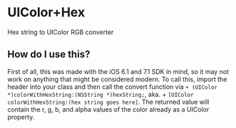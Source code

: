 # UIColor+Hex
 Hex string to UIColor RGB converter

## How do I use this?
First of all, this was made with the iOS 6.1 and 7.1 SDK in mind, so it may not work on anything that might be considered modern. 
To call this, import the header into your class and then call the convert function via `+ (UIColor *)colorWithHexString:(NSString *)hexString;`, aka. + `[UIColor colorWithHexString:(hex string goes here]`. The returned value will contain the r, g, b, and alpha values of the color already as a UIColor property.
